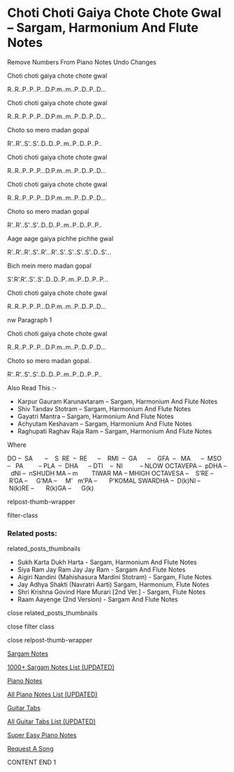 
# Choti Choti Gaiya Chote Chote Gwal – Sargam, Harmonium And Flute Notes

Remove Numbers From Piano Notes
Undo Changes

Choti choti gaiya chote chote gwal

R..R..P..P..P…D.P.m..m..P..D..P..D…

Choti choti gaiya chote chote gwal

R..R..P..P..P…D.P.m..m..P..D..P..D…

Choto so mero madan gopal

R’..R’..S’..S’..D..D..P..m..P..D..P..P..

Choti choti gaiya chote chote gwal

R..R..P..P..P…D.P.m..m..P..D..P..D…

Choti choti gaiya chote chote gwal

R..R..P..P..P…D.P.m..m..P..D..P..D…

Choto so mero madan gopal

R’..R’..S’..S’..D..D..P..m..P..D..P..P..

Aage aage gaiya pichhe pichhe gwal

R’..R’..R’..S’..R’…R’..S’..S’..S’..S’..D..S’…

Bich mein mero madan gopal

S’.R’.R’..S’..S’..D..D..P..m..P..D..P..P…

Choti choti gaiya chote chote gwal

R..R..P..P..P…D.P.m..m..P..D..P..D…

nw Paragraph 1

Choti choti gaiya chote chote gwal

R..R..P..P..P…D.P.m..m..P..D..P..D…

Choto so mero madan gopal.

R’..R’..S’..S’..D..D..P..m..P..D..P..P..

Also Read This :-

* Karpur Gauram Karunavtaram – Sargam, Harmonium And Flute Notes
* Shiv Tandav Stotram – Sargam, Harmonium And Flute Notes
* Gayatri Mantra – Sargam, Harmonium And Flute Notes
* Achyutam Keshavam – Sargam, Harmonium And Flute Notes
* Raghupati Raghav Raja Ram – Sargam, Harmonium And Flute Notes

Where

DO –  SA       –    S  RE  –  RE      –    RMI  –  GA      –    GFA  –   MA      –  MSO  –   PA         – PLA  –  DHA      – DTI    –  NI          – NLOW OCTAVEPA –  pDHA –  dNI –  nSHUDH MA – m        TIWAR MA – MHIGH OCTAVESA –    S’RE –     R’GA –     G’MA –     M’   m’PA –       P’KOMAL SWARDHA –  D(k)NI –       N(k)RE –       R(k)GA –      G(k)

relpost-thumb-wrapper

filter-class

### Related posts:

related_posts_thumbnails

* Sukh Karta Dukh Harta - Sargam, Harmonium And Flute Notes
* Siya Ram Jay Ram Jay Jay Ram - Sargam And Flute Notes
* Aigiri Nandini (Mahishasura Mardini Stotram) - Sargam, Flute Notes
* Jay Adhya Shakti (Navratri Aarti) Sargam, Harmonium, Flute Notes
* Shri Krishna Govind Hare Murari [2nd Ver.] - Sargam, Flute Notes
* Raam Aayenge (2nd Version) - Sargam And Flute Notes

close related_posts_thumbnails

close filter class

close relpost-thumb-wrapper

[Sargam Notes](https://www.notationsworld.com/sargam-notes.html)

[1000+ Sargam Notes List (UPDATED)](https://www.notationsworld.com/all-songs-list-sargam-notes.html)

[Piano Notes](https://www.notationsworld.com/piano-notes.html)

[All Piano Notes List (UPDATED)](https://www.notationsworld.com/all-songs-list-piano-notes.html)

[Guitar Tabs](https://www.notationsworld.com/guitar-tabs.html)

[All Guitar Tabs List (UPDATED)](https://www.notationsworld.com/all-songs-list-guitar-tabs.html)

[Super Easy Piano Notes](https://studywall.in/)

[Request A Song](https://www.notationsworld.com/request-a-song.html)

CONTENT END 1

